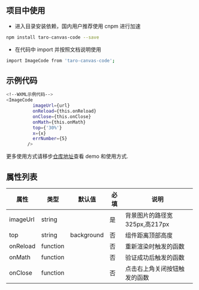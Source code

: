 ## 项目中使用

- 进入目录安装依赖，国内用户推荐使用 cnpm 进行加速

```bash
npm install taro-canvas-code --save
```

- 在代码中 import 并按照文档说明使用

```bash
import ImageCode from 'taro-canvas-code';
```
## 示例代码

```bash
<!--WXML示例代码-->
<ImageCode
          imageUrl={url}
          onReload={this.onReload}
          onClose={this.onClose}
          onMath={this.onMath}
          top={'30%'}
          x={x}
          errNumber={5}
        />
```

更多使用方式请移步[仓库地址](https://github.com/xml123/imageCode.git)查看 demo 和使用方式.

## 属性列表

| 属性               | 类型         | 默认值     | 必填 | 说明   |
| ----------------- | ------------ | ---------- | ---- | --------- |
| imageUrl          | string       |             |  是  | 背景图片的路径宽325px,高217px |
| top               | string       |  background |  否  | 组件距离顶部高度              |
| onReload          | function     |             |  否  | 重新渲染时触发的函数           |
| onMath            | function     |             |  否  | 验证成功后触发的函数           |
| onClose           | function     |             |  否  | 点击右上角关闭按钮触发的函数     |
